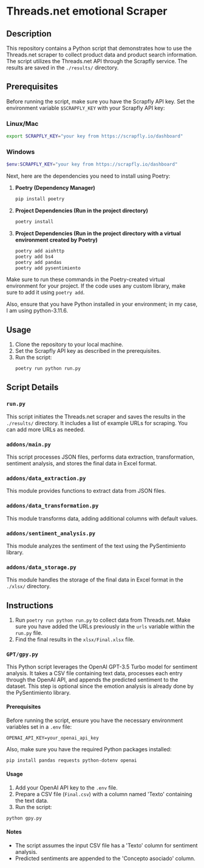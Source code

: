 # Threads.net emotional Scraper

## Description
This repository contains a Python script that demonstrates how to use the Threads.net scraper to collect product data and product search information. The script utilizes the Threads.net API through the Scrapfly service. The results are saved in the `./results/` directory.

## Prerequisites
Before running the script, make sure you have the Scrapfly API key. Set the environment variable `$SCRAPFLY_KEY` with your Scrapfly API key:

### Linux/Mac
```bash
export SCRAPFLY_KEY="your key from https://scrapfly.io/dashboard"
```

### Windows
```powershell
$env:SCRAPFLY_KEY="your key from https://scrapfly.io/dashboard"
```

Next, here are the dependencies you need to install using Poetry:

1. **Poetry (Dependency Manager)**
   ```bash
   pip install poetry
   ```

2. **Project Dependencies (Run in the project directory)**
   ```bash
   poetry install
   ```

3. **Project Dependencies (Run in the project directory with a virtual environment created by Poetry)**
   ```bash
   poetry add aiohttp
   poetry add bs4
   poetry add pandas
   poetry add pysentimiento
   ```

Make sure to run these commands in the Poetry-created virtual environment for your project. If the code uses any custom library, make sure to add it using `poetry add`.

Also, ensure that you have Python installed in your environment; in my case, I am using python-3.11.6.

## Usage
1. Clone the repository to your local machine.
2. Set the Scrapfly API key as described in the prerequisites.
3. Run the script:
   ```bash
   poetry run python run.py
   ```

## Script Details
### `run.py`
This script initiates the Threads.net scraper and saves the results in the `./results/` directory. It includes a list of example URLs for scraping. You can add more URLs as needed.

### `addons/main.py`
This script processes JSON files, performs data extraction, transformation, sentiment analysis, and stores the final data in Excel format.

### `addons/data_extraction.py`
This module provides functions to extract data from JSON files.

### `addons/data_transformation.py`
This module transforms data, adding additional columns with default values.

### `addons/sentiment_analysis.py`
This module analyzes the sentiment of the text using the PySentimiento library.

### `addons/data_storage.py`
This module handles the storage of the final data in Excel format in the `./xlsx/` directory.

## Instructions
1. Run `poetry run python run.py` to collect data from Threads.net. Make sure you have added the URLs previously in the `urls` variable within the `run.py` file.
2. Find the final results in the `xlsx/Final.xlsx` file.
   
### `GPT/gpy.py`
This Python script leverages the OpenAI GPT-3.5 Turbo model for sentiment analysis. It takes a CSV file containing text data, processes each entry through the OpenAI API, and appends the predicted sentiment to the dataset. This step is optional since the emotion analysis is already done by the PySentimiento library.

#### Prerequisites
Before running the script, ensure you have the necessary environment variables set in a `.env` file:

```plaintext
OPENAI_API_KEY=your_openai_api_key
```

Also, make sure you have the required Python packages installed:

```bash
pip install pandas requests python-dotenv openai
```

#### Usage
1. Add your OpenAI API key to the `.env` file.
2. Prepare a CSV file (`Final.csv`) with a column named 'Texto' containing the text data.
3. Run the script:

```bash
python gpy.py
```

#### Notes
- The script assumes the input CSV file has a 'Texto' column for sentiment analysis.
- Predicted sentiments are appended to the 'Concepto asociado' column.

